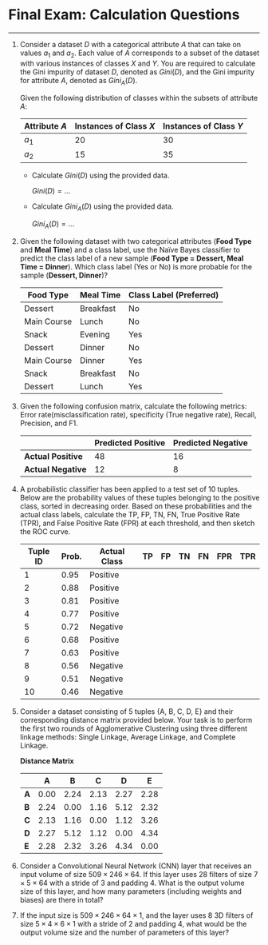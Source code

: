 # Final Exam: Calculation Questions

---

1. Consider a dataset $D$ with a categorical attribute $A$ that can take on values $a_1$ and $a_2$. Each value of $A$ corresponds to a subset of the dataset with various instances of classes $X$ and $Y$. You are required to calculate the Gini impurity of dataset $D$, denoted as $Gini(D)$, and the Gini impurity for attribute $A$, denoted as $Gini_A(D)$.

   Given the following distribution of classes within the subsets of attribute $A$:

   | Attribute $A$ | Instances of Class $X$ | Instances of Class $Y$ |
   | ------------- | ---------------------- | ---------------------- |
   | $a_1$         | 20                     | 30                     |
   | $a_2$         | 15                     | 35                     |

   - Calculate $Gini(D)$ using the provided data.

     $Gini(D) = ...$

   - Calculate $Gini_A(D)$ using the provided data.

     $Gini_A(D) = ...$

2. Given the following dataset with two categorical attributes (**Food Type** and **Meal Time**) and a class label, use the Naïve Bayes classifier to predict the class label of a new sample (**Food Type = Dessert, Meal Time = Dinner**). Which class label (Yes or No) is more probable for the sample (**Dessert, Dinner**)?

   | **Food Type** | **Meal Time** | **Class Label (Preferred)** |
   | ------------- | ------------- | --------------------------- |
   | Dessert       | Breakfast     | No                          |
   | Main Course   | Lunch         | No                          |
   | Snack         | Evening       | Yes                         |
   | Dessert       | Dinner        | No                          |
   | Main Course   | Dinner        | Yes                         |
   | Snack         | Breakfast     | No                          |
   | Dessert       | Lunch         | Yes                         |

3. Given the following confusion matrix, calculate the following metrics: Error rate(misclassification rate), specificity (True negative rate), Recall, Precision, and F1.

   |                     | **Predicted Positive** | **Predicted Negative** |
   | ------------------- | ---------------------- | ---------------------- |
   | **Actual Positive** | 48                     | 16                     |
   | **Actual Negative** | 12                     | 8                      |

4. A probabilistic classifier has been applied to a test set of 10 tuples. Below are the probability values of these tuples belonging to the positive class, sorted in decreasing order. Based on these probabilities and the actual class labels, calculate the TP, FP, TN, FN, True Positive Rate (TPR), and False Positive Rate (FPR) at each threshold, and then sketch the ROC curve.

   | Tuple ID | Prob. | Actual Class | TP  | FP  | TN  | FN  | FPR | TPR |
   | -------- | ----- | ------------ | --- | --- | --- | --- | --- | --- |
   | 1        | 0.95  | Positive     |     |     |     |     |     |     |
   | 2        | 0.88  | Positive     |     |     |     |     |     |     |
   | 3        | 0.81  | Positive     |     |     |     |     |     |     |
   | 4        | 0.77  | Positive     |     |     |     |     |     |     |
   | 5        | 0.72  | Negative     |     |     |     |     |     |     |
   | 6        | 0.68  | Positive     |     |     |     |     |     |     |
   | 7        | 0.63  | Positive     |     |     |     |     |     |     |
   | 8        | 0.56  | Negative     |     |     |     |     |     |     |
   | 9        | 0.51  | Negative     |     |     |     |     |     |     |
   | 10       | 0.46  | Negative     |     |     |     |     |     |     |

5. Consider a dataset consisting of 5 tuples {A, B, C, D, E} and their corresponding distance matrix provided below. Your task is to perform the first two rounds of Agglomerative Clustering using three different linkage methods: Single Linkage, Average Linkage, and Complete Linkage.

   **Distance Matrix**

   |       | **A** | **B** | **C** | **D** | **E** |
   | ----- | ----- | ----- | ----- | ----- | ----- |
   | **A** | 0.00  | 2.24  | 2.13  | 2.27  | 2.28  |
   | **B** | 2.24  | 0.00  | 1.16  | 5.12  | 2.32  |
   | **C** | 2.13  | 1.16  | 0.00  | 1.12  | 3.26  |
   | **D** | 2.27  | 5.12  | 1.12  | 0.00  | 4.34  |
   | **E** | 2.28  | 2.32  | 3.26  | 4.34  | 0.00  |

6. Consider a Convolutional Neural Network (CNN) layer that receives an input volume of size $509\times246\times64$. If this layer uses 28 filters of size $7\times5\times64$ with a stride of 3 and padding 4. What is the output volume size of this layer, and how many parameters (including weights and biases) are there in total?

7. If the input size is $509\times246\times64\times1$, and the layer uses 8 3D filters of size $5\times4\times6\times1$ with a stride of 2 and padding 4, what would be the output volume size and the number of parameters of this layer?

